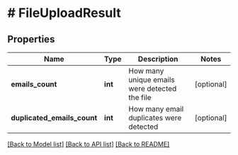 # # FileUploadResult

## Properties

Name | Type | Description | Notes
------------ | ------------- | ------------- | -------------
**emails_count** | **int** | How many unique emails were detected the file | [optional]
**duplicated_emails_count** | **int** | How many email duplicates were detected | [optional]

[[Back to Model list]](../../README.md#models) [[Back to API list]](../../README.md#endpoints) [[Back to README]](../../README.md)

